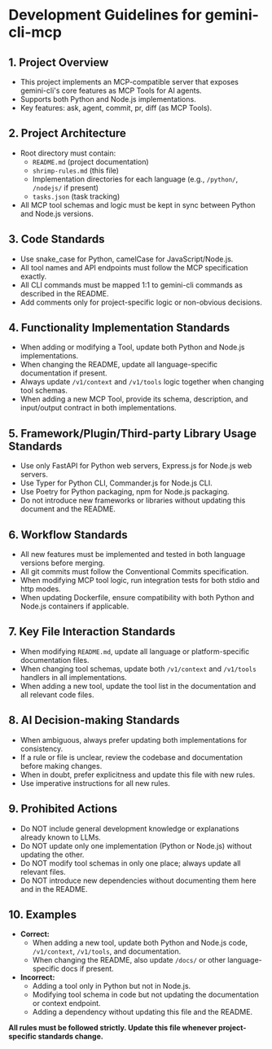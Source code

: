 # Development Guidelines for gemini-cli-mcp

## 1. Project Overview
- This project implements an MCP-compatible server that exposes gemini-cli's core features as MCP Tools for AI agents.
- Supports both Python and Node.js implementations.
- Key features: ask, agent, commit, pr, diff (as MCP Tools).

## 2. Project Architecture
- Root directory must contain:
    - `README.md` (project documentation)
    - `shrimp-rules.md` (this file)
    - Implementation directories for each language (e.g., `/python/`, `/nodejs/` if present)
    - `tasks.json` (task tracking)
- All MCP tool schemas and logic must be kept in sync between Python and Node.js versions.

## 3. Code Standards
- Use snake_case for Python, camelCase for JavaScript/Node.js.
- All tool names and API endpoints must follow the MCP specification exactly.
- All CLI commands must be mapped 1:1 to gemini-cli commands as described in the README.
- Add comments only for project-specific logic or non-obvious decisions.

## 4. Functionality Implementation Standards
- When adding or modifying a Tool, update both Python and Node.js implementations.
- When changing the README, update all language-specific documentation if present.
- Always update `/v1/context` and `/v1/tools` logic together when changing tool schemas.
- When adding a new MCP Tool, provide its schema, description, and input/output contract in both implementations.

## 5. Framework/Plugin/Third-party Library Usage Standards
- Use only FastAPI for Python web servers, Express.js for Node.js web servers.
- Use Typer for Python CLI, Commander.js for Node.js CLI.
- Use Poetry for Python packaging, npm for Node.js packaging.
- Do not introduce new frameworks or libraries without updating this document and the README.

## 6. Workflow Standards
- All new features must be implemented and tested in both language versions before merging.
- All git commits must follow the Conventional Commits specification.
- When modifying MCP tool logic, run integration tests for both stdio and http modes.
- When updating Dockerfile, ensure compatibility with both Python and Node.js containers if applicable.

## 7. Key File Interaction Standards
- When modifying `README.md`, update all language or platform-specific documentation files.
- When changing tool schemas, update both `/v1/context` and `/v1/tools` handlers in all implementations.
- When adding a new tool, update the tool list in the documentation and all relevant code files.

## 8. AI Decision-making Standards
- When ambiguous, always prefer updating both implementations for consistency.
- If a rule or file is unclear, review the codebase and documentation before making changes.
- When in doubt, prefer explicitness and update this file with new rules.
- Use imperative instructions for all new rules.

## 9. Prohibited Actions
- Do NOT include general development knowledge or explanations already known to LLMs.
- Do NOT update only one implementation (Python or Node.js) without updating the other.
- Do NOT modify tool schemas in only one place; always update all relevant files.
- Do NOT introduce new dependencies without documenting them here and in the README.

## 10. Examples
- **Correct:**
    - When adding a new tool, update both Python and Node.js code, `/v1/context`, `/v1/tools`, and documentation.
    - When changing the README, also update `/docs/` or other language-specific docs if present.
- **Incorrect:**
    - Adding a tool only in Python but not in Node.js.
    - Modifying tool schema in code but not updating the documentation or context endpoint.
    - Adding a dependency without updating this file and the README.

**All rules must be followed strictly. Update this file whenever project-specific standards change.** 